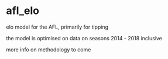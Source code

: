 # afl_elo
elo model for the AFL, primarily for tipping

the model is optimised on data on seasons 2014 - 2018 inclusive

more info on methodology to come
